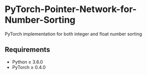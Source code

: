 # PyTorch-Pointer-Network-for-Number-Sorting
PyTorch implementation for both integer and float number sorting

## Requirements
 - Python ≥ 3.6.0
 - PyTorch ≥ 0.4.0